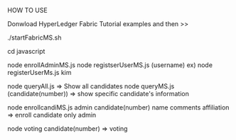 HOW TO USE 

Donwload HyperLedger Fabric Tutorial examples and then >>

./startFabricMS.sh

cd javascript

node enrollAdminMS.js 
node registserUserMS.js (username)   ex) node registerUserMs.js kim

node queryAll.js => Show all candidates 
node queryMS.js (candidate(number)) => show specific candidate's information

node enrollcandiMS.js admin candidate(number) name comments affiliation => enroll candidate only admin

node voting candidate(number) => voting 

